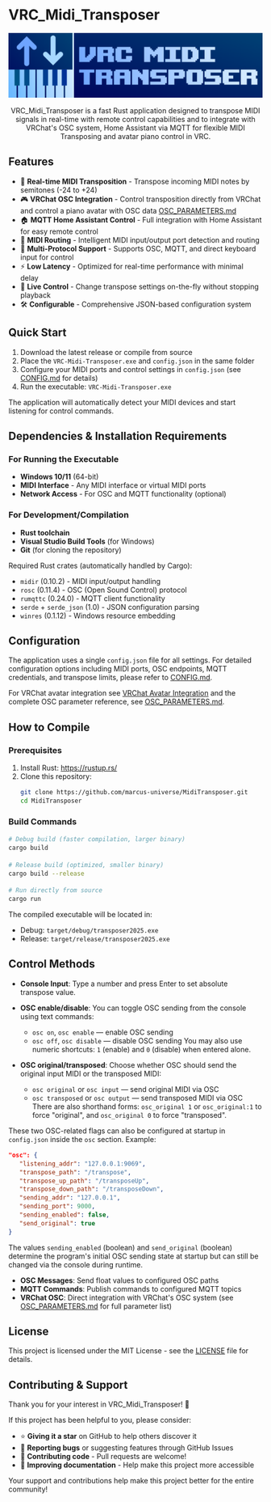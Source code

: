 # VRC_Midi_Transposer

<p align="center">
  <img src="./docs/assets/icon_wide.png" alt="VRC_Midi_Transposer Icon Wide" width="600"/>
</p>

<p align="center">
VRC_Midi_Transposer is a fast Rust application designed to transpose MIDI signals in real-time with remote control capabilities and to integrate with VRChat's OSC system, Home Assistant via MQTT for flexible MIDI Transposing and avatar piano control in VRC.
</p>

## Features

- 🎹 **Real-time MIDI Transposition** - Transpose incoming MIDI notes by semitones (-24 to +24)
- 🎮 **VRChat OSC Integration** - Control transposition directly from VRChat and control a piano avatar with OSC data [OSC_PARAMETERS.md](docs/OSC_PARAMETERS.md)
- 🏠 **MQTT Home Assistant Control** - Full integration with Home Assistant for easy remote control
- 🎵 **MIDI Routing** - Intelligent MIDI input/output port detection and routing
- 📡 **Multi-Protocol Support** - Supports OSC, MQTT, and direct keyboard input for control
- ⚡ **Low Latency** - Optimized for real-time performance with minimal delay
- 🔄 **Live Control** - Change transpose settings on-the-fly without stopping playback
- 🛠️ **Configurable** - Comprehensive JSON-based configuration system

## Quick Start

1. Download the latest release or compile from source
2. Place the `VRC-Midi-Transposer.exe` and `config.json` in the same folder
3. Configure your MIDI ports and control settings in `config.json` (see [CONFIG.md](docs/CONFIG.md) for details)
4. Run the executable: `VRC-Midi-Transposer.exe`

The application will automatically detect your MIDI devices and start listening for control commands.

## Dependencies & Installation Requirements

### For Running the Executable

- **Windows 10/11** (64-bit)
- **MIDI Interface** - Any MIDI interface or virtual MIDI ports
- **Network Access** - For OSC and MQTT functionality (optional)

### For Development/Compilation

- **Rust toolchain**
- **Visual Studio Build Tools** (for Windows)
- **Git** (for cloning the repository)

Required Rust crates (automatically handled by Cargo):

- `midir` (0.10.2) - MIDI input/output handling
- `rosc` (0.11.4) - OSC (Open Sound Control) protocol
- `rumqttc` (0.24.0) - MQTT client functionality
- `serde` + `serde_json` (1.0) - JSON configuration parsing
- `winres` (0.1.12) - Windows resource embedding

## Configuration

The application uses a single `config.json` file for all settings. For detailed configuration options including MIDI ports, OSC endpoints, MQTT credentials, and transpose limits, please refer to [CONFIG.md](docs/CONFIG.md).

For VRChat avatar integration see [VRChat Avatar Integration](docs/AVATAR_SETUP.md) and the complete OSC parameter reference, see [OSC_PARAMETERS.md](docs/OSC_PARAMETERS.md).

## How to Compile

### Prerequisites

1. Install Rust: https://rustup.rs/
2. Clone this repository:
   ```bash
   git clone https://github.com/marcus-universe/MidiTransposer.git
   cd MidiTransposer
   ```

### Build Commands

```bash
# Debug build (faster compilation, larger binary)
cargo build

# Release build (optimized, smaller binary)
cargo build --release

# Run directly from source
cargo run
```

The compiled executable will be located in:

- Debug: `target/debug/transposer2025.exe`
- Release: `target/release/transposer2025.exe`

## Control Methods

- **Console Input**: Type a number and press Enter to set absolute transpose value.

- **OSC enable/disable**: You can toggle OSC sending from the console using text commands:

  - `osc on`, `osc enable` — enable OSC sending
  - `osc off`, `osc disable` — disable OSC sending
    You may also use numeric shortcuts: `1` (enable) and `0` (disable) when entered alone.

- **OSC original/transposed**: Choose whether OSC should send the original input MIDI or the transposed MIDI:
  - `osc original` or `osc input` — send original MIDI via OSC
  - `osc transposed` or `osc output` — send transposed MIDI via OSC
    There are also shorthand forms: `osc_original 1` or `osc_original:1` to force "original", and `osc_original 0` to force "transposed".

These two OSC-related flags can also be configured at startup in `config.json` inside the `osc` section. Example:

```json
"osc": {
   "listening_addr": "127.0.0.1:9069",
   "transpose_path": "/transpose",
   "transpose_up_path": "/transposeUp",
   "transpose_down_path": "/transposeDown",
   "sending_addr": "127.0.0.1",
   "sending_port": 9000,
   "sending_enabled": false,
   "send_original": true
}
```

The values `sending_enabled` (boolean) and `send_original` (boolean) determine the program's initial OSC sending state at startup but can still be changed via the console during runtime.

- **OSC Messages**: Send float values to configured OSC paths
- **MQTT Commands**: Publish commands to configured MQTT topics
- **VRChat OSC**: Direct integration with VRChat's OSC system (see [OSC_PARAMETERS.md](docs/OSC_PARAMETERS.md) for full parameter list)

## License

This project is licensed under the MIT License - see the [LICENSE](LICENSE) file for details.

## Contributing & Support

Thank you for your interest in VRC_Midi_Transposer! 🎵

If this project has been helpful to you, please consider:

- ⭐ **Giving it a star** on GitHub to help others discover it
- 🐛 **Reporting bugs** or suggesting features through GitHub Issues
- 🔧 **Contributing code** - Pull requests are welcome!
- 📖 **Improving documentation** - Help make this project more accessible

Your support and contributions help make this project better for the entire community!

